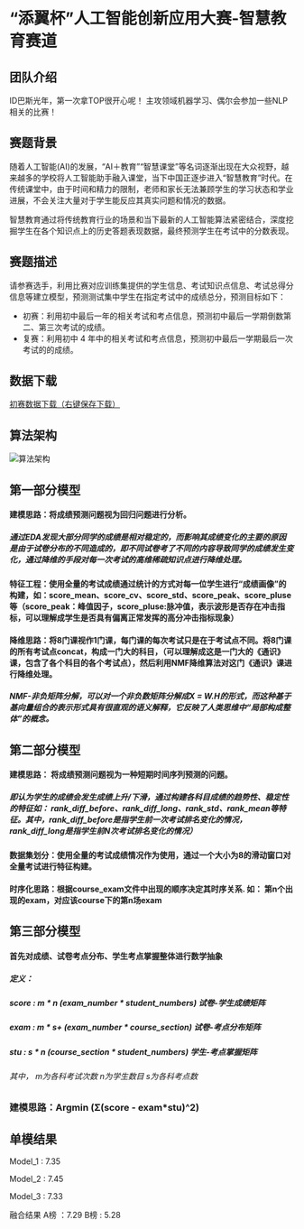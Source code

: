 # “添翼杯”人工智能创新应用大赛-智慧教育赛道 

## 团队介绍
ID巴斯光年，第一次拿TOP很开心呢！
主攻领域机器学习、偶尔会参加一些NLP相关的比赛！


## 赛题背景
随着人工智能(AI)的发展，“AI＋教育”“智慧课堂”等名词逐渐出现在大众视野，越来越多的学校将人工智能助手融入课堂，当下中国正逐步进入“智慧教育”时代。在传统课堂中，由于时间和精力的限制，老师和家长无法兼顾学生的学习状态和学业进展，不会关注大量对于学生能反应其真实问题和情况的数据。

智慧教育通过将传统教育行业的场景和当下最新的人工智能算法紧密结合，深度挖掘学生在各个知识点上的历史答题表现数据，最终预测学生在考试中的分数表现。
## 赛题描述
请参赛选手，利用比赛对应训练集提供的学生信息、考试知识点信息、考试总得分信息等建立模型，预测测试集中学生在指定考试中的成绩总分，预测目标如下：

* 初赛：利用初中最后一年的相关考试和考点信息，预测初中最后一学期倒数第二、第三次考试的成绩。
* 复赛：利用初中 4 年中的相关考试和考点信息，预测初中最后一学期最后一次考试的的成绩。
## 数据下载
[初赛数据下载（右键保存下载）](https://www.kesci.com/urls/740cd3de)

## 算法架构
![算法架构](https://github.com/yzh1994414/Tianyicup-IntelligentEducation/blob/master/pictures/Algorithm%20architecture.png)<br>

## 第一部分模型

#### 建模思路：将成绩预测问题视为回归问题进行分析。

##### 通过EDA发现大部分同学的成绩是相对稳定的，而影响其成绩变化的主要的原因是由于试卷分布的不同造成的，即不同试卷考了不同的内容导致同学的成绩发生变化，通过降维的手段对每一次考试的高维稀疏知识点进行降维处理。

#### 特征工程：使用全量的考试成绩通过统计的方式对每一位学生进行“成绩画像”的构建，如：score_mean、score_cv、score_std、score_peak、score_pluse等（score_peak：峰值因子，score_pluse:脉冲值，表示波形是否存在冲击指标，可以理解成学生是否具有偏离正常发挥的高分冲击指标现象）

#### 降维思路：将8门课视作1门课，每门课的每次考试只是在于考试点不同。将8门课的所有考试点concat，构成一门大的科目，（可以理解成这是一门大的《通识》课，包含了各个科目的各个考试点），然后利用NMF降维算法对这门《通识》课进行降维处理。
##### NMF-非负矩阵分解，可以对一个非负数矩阵分解成X = W.H的形式，而这种基于基向量组合的表示形式具有很直观的语义解释，它反映了人类思维中“局部构成整体”的概念。

## 第二部分模型

#### 建模思路： 将成绩预测问题视为一种短期时间序列预测的问题。

##### 即认为学生的成绩会发生成绩上升/下滑，通过构建各科目成绩的趋势性、稳定性的特征如： rank_diff_before、rank_diff_long、rank_std、rank_mean等特征。其中，rank_diff_before是指学生前一次考试排名变化的情况，rank_diff_long是指学生前N次考试排名变化的情况）

#### 数据集划分：使用全量的考试成绩情况作为使用，通过一个大小为8的滑动窗口对全量考试进行特征构建。

#### 时序化思路：根据course_exam文件中出现的顺序决定其时序关系. 如： 第n个出现的exam，对应该course下的第n场exam

## 第三部分模型



#### 首先对成绩、试卷考点分布、学生考点掌握整体进行数学抽象
##### 定义：
##### score : m \* n (exam_number * student_numbers) 			试卷-学生成绩矩阵
##### exam : m \* s+ (exam_number * course_section)  			试卷-考点分布矩阵
##### stu : s \* n (course_section \* student_numbers)  学生-考点掌握矩阵

###### 其中， m为各科考试次数 n为学生数目 s为各科考点数

### 建模思路：Argmin <stu> (Σ(score - exam\*stu)^2)

## 单模结果
Model_1 : 7.35

Model_2 : 7.45

Model_3 : 7.33

融合结果 A榜 ：7.29 B榜 : 5.28

